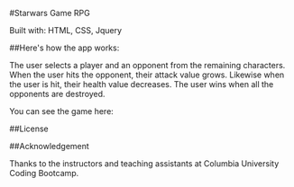 #Starwars Game RPG

Built with: HTML, CSS, Jquery

##Here's how the app works:

The user selects a player and an opponent from the remaining characters. When the user hits the opponent, their attack value grows. Likewise when the user is hit, their health value decreases. The user wins when all the opponents are destroyed. 

You can see the game here: 

##License


##Acknowledgement

Thanks to the instructors and teaching assistants at Columbia University Coding Bootcamp.
